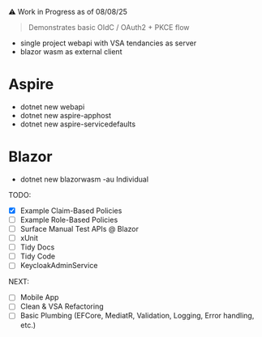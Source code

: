⚠️ Work in Progress as of 08/08/25
> Demonstrates basic OIdC / OAuth2 + PKCE flow
- single project webapi with VSA tendancies as server
- blazor wasm as external client

# Aspire
- dotnet new webapi
- dotnet new aspire-apphost
- dotnet new aspire-servicedefaults

# Blazor
- dotnet new blazorwasm -au Individual

TODO:
- [x] Example Claim-Based Policies
- [ ] Example Role-Based Policies
- [ ] Surface Manual Test APIs @ Blazor
- [ ] xUnit
- [ ] Tidy Docs
- [ ] Tidy Code
- [ ] KeycloakAdminService

NEXT: 
- [ ] Mobile App
- [ ] Clean & VSA Refactoring
- [ ] Basic Plumbing (EFCore, MediatR, Validation, Logging, Error handling, etc.)  
